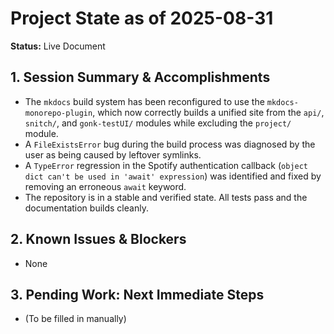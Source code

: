 # Project State as of 2025-08-31

**Status:** Live Document

## 1. Session Summary & Accomplishments
- The `mkdocs` build system has been reconfigured to use the `mkdocs-monorepo-plugin`, which now correctly builds a unified site from the `api/`, `snitch/`, and `gonk-testUI/` modules while excluding the `project/` module.
- A `FileExistsError` bug during the build process was diagnosed by the user as being caused by leftover symlinks.
- A `TypeError` regression in the Spotify authentication callback (`object dict can't be used in 'await' expression`) was identified and fixed by removing an erroneous `await` keyword.
- The repository is in a stable and verified state. All tests pass and the documentation builds cleanly.

## 2. Known Issues & Blockers
- None

## 3. Pending Work: Next Immediate Steps
- (To be filled in manually)
